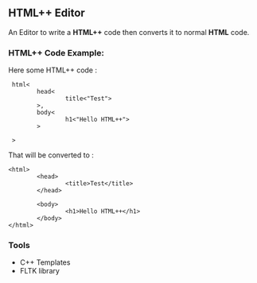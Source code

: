 ## HTML++ Editor

An Editor to write a **HTML++** code then converts it to normal **HTML** code.

### HTML++ Code Example:

Here some HTML++ code :

```
 html<
        head<
                title<"Test">
        >,
        body<
                h1<"Hello HTML++">
        >

 >

```
That will be converted to :

```
<html>
        <head>
                <title>Test</title>
        </head>

        <body>
                <h1>Hello HTML++</h1>
        </body>
</html>

```

### Tools

- C++ Templates
- FLTK library
